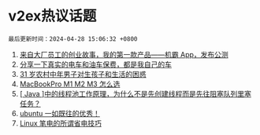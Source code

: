 # v2ex热议话题

`最后更新时间：2024-04-28 15:06:32 +0800`

1. [来自大厂员工的创业故事，我的第一款产品——机霸 App，发布公测](https://www.v2ex.com/t/1036242)
1. [分享一下真实的电车和油车保费，都是我自己的车](https://www.v2ex.com/t/1036140)
1. [31 岁农村中年男子对生孩子和生活的困惑](https://www.v2ex.com/t/1036314)
1. [MacBookPro M1 M2 M3 怎么选](https://www.v2ex.com/t/1036247)
1. [[ Java ]中的线程池工作原理，为什么不是先创建线程而是先往阻塞队列里塞任务？](https://www.v2ex.com/t/1036271)
1. [ubuntu 一如既往的优秀！](https://www.v2ex.com/t/1036186)
1. [Linux 笔电的所谓省电技巧](https://www.v2ex.com/t/1036149)


